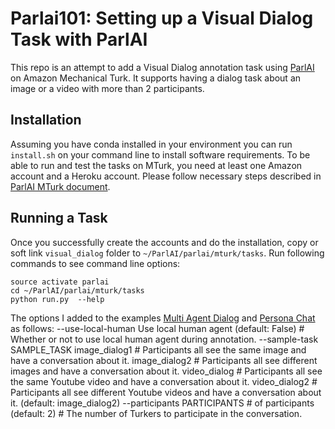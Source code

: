 # Parlai101: Setting up a Visual Dialog Task with ParlAI

This repo is an attempt to add a Visual Dialog annotation task using [ParlAI](https://github.com/facebookresearch/ParlAI) on Amazon Mechanical Turk. It supports having a dialog task about an image or a video with more than 2 participants.

## Installation

Assuming you have conda installed in your environment you can run `install.sh` on your command line to install software requirements.
To be able to run and test the tasks on MTurk, you need at least one Amazon account and a Heroku account. Please follow necessary steps described in [ParlAI MTurk document](http://www.parl.ai/static/docs/tutorial_mturk.html#running-a-task).

## Running a Task

Once you successfully create the accounts and do the installation, copy or soft link `visual_dialog` folder to `~/ParlAI/parlai/mturk/tasks`.
Run following commands to see command line options:

    source activate parlai
    cd ~/ParlAI/parlai/mturk/tasks
    python run.py  --help

The options I added to the examples [Multi Agent Dialog](https://github.com/facebookresearch/ParlAI/tree/ee6111f159afbb21f6af47309b9ef94c971c6029/parlai/mturk/tasks/multi_agent_dialog) and [Persona Chat](https://github.com/facebookresearch/ParlAI/tree/ee6111f159afbb21f6af47309b9ef94c971c6029/parlai/mturk/tasks/personachat) as follows:
    --use-local-human  Use local human agent (default: False) # Whether or not to use local human agent during annotation.
    --sample-task SAMPLE_TASK
		  image_dialog1  # Participants all see the same image and have a conversation about it.
		  image_dialog2  # Participants all see different images and have a conversation about it.
		  video_dialog   # Participants all see the same Youtube video and have a conversation about it.
		  video_dialog2  # Participants all see different Youtube videos and have a conversation about it.
		   (default: image_dialog2)
  --participants PARTICIPANTS
                        # of participants (default: 2) # The number of Turkers to participate in the conversation.
